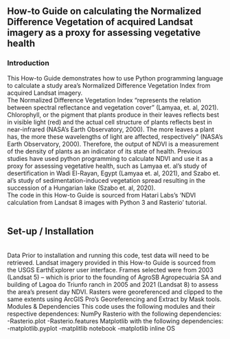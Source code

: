 <h2>How-to Guide on calculating the Normalized Difference Vegetation of acquired Landsat imagery as a proxy for assessing vegetative health</h2>

<h3>Introduction</h3>
This How-to Guide demonstrates how to use Python programming language to calculate a study area’s Normalized Difference Vegetation Index from  acquired Landsat imagery. 
<br>
The Normalized Difference Vegetation Index “represents the relation between spectral reflectance and vegetation cover” (Lamyaa, et. al, 2021). Chlorophyll, or the pigment that plants produce in their leaves reflects best in visible light (red) and the actual cell structure of plants reflects best in near-infrared (NASA’s Earth Observatory, 2000). The more leaves a plant has, the more these wavelengths of light are affected, respectively” (NASA’s Earth Observatory, 2000). Therefore, the output of NDVI is a measurement of the density of plants as an indicator of its state of health. Previous studies have used python programming to calculate NDVI and use it as a proxy for assessing vegetative health, such as Lamyaa et. al’s study of desertification in Wadi El-Rayan, Egypt (Lamyaa et. al, 2021), and Szabo et. al’s study of sedimentation-induced vegetation spread resulting in the succession of a Hungarian lake (Szabo et. al, 2020). 
<br>
The code in this How-to Guide is sourced from Hatari Labs’s ‘NDVI calculation from Landsat 8 images with Python 3 and Rasterio’ tutorial. 
<br><br>
<h2>Set-up / Installation</h2>
<br>
Data
Prior to installation and running this code, test data will need to be retrieved. Landsat imagery provided in this How-to Guide is sourced from the USGS EarthExplorer user interface. Frames selected were from 2003 (Landsat 5) – which is prior to the founding of AgroSB Agropecuária SA and building of Lagoa do Triunfo ranch in 2005 and 2021 (Landsat 8) to assess the area’s present day NDVI. 
Rasters were georeferenced and clipped to the same extents using ArcGIS Pro’s Georeferencing and Extract by Mask tools. 
<br>
Modules & Dependencies 
This code uses the following modules and their respective dependences: 
NumPy 
Rasterio with the following dependencies: 
     -Rasterio.plot 
     -Rasterio.features
Matplotlib with the following dependencies: 
     -matplotlib.pyplot
     -matplitlib notebook
     -matplotlib inline 
OS
